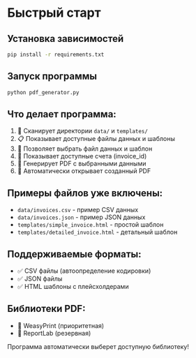 # Быстрый старт

## Установка зависимостей
```bash
pip install -r requirements.txt
```

## Запуск программы
```bash
python pdf_generator.py
```

## Что делает программа:
1. 📁 Сканирует директории `data/` и `templates/`
2. 📋 Показывает доступные файлы данных и шаблоны
3. 🎯 Позволяет выбрать файл данных и шаблон
4. 📄 Показывает доступные счета (invoice_id)
5. 🎨 Генерирует PDF с выбранными данными
6. 📂 Автоматически открывает созданный PDF

## Примеры файлов уже включены:
- `data/invoices.csv` - пример CSV данных
- `data/invoices.json` - пример JSON данных  
- `templates/simple_invoice.html` - простой шаблон
- `templates/detailed_invoice.html` - детальный шаблон

## Поддерживаемые форматы:
- ✅ CSV файлы (автоопределение кодировки)
- ✅ JSON файлы
- ✅ HTML шаблоны с плейсхолдерами

## Библиотеки PDF:
- 🥇 WeasyPrint (приоритетная)
- 🥈 ReportLab (резервная)

Программа автоматически выберет доступную библиотеку!
